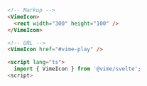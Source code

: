 ```html {2-4,7,10} title="example.svelte"
<!-- Markup -->
<VimeIcon>
  <rect width="300" height="100" />
</VimeIcon>

<!-- URL -->
<VimeIcon href="#vime-play" />

<script lang="ts">
  import { VimeIcon } from '@vime/svelte';
<script>
```
